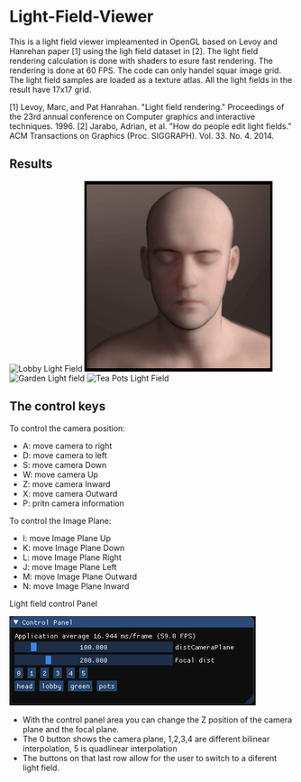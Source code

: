 # Light-Field-Viewer

This is a light field viewer impleamented in OpenGL based on Levoy and Hanrehan paper [1] using the ligh field dataset in [2].
The light field rendering calculation is done with shaders to esure fast rendering. The rendering is done at 60 FPS.
The code can only handel squar image grid. The light field samples are loaded as a texture atlas.
All the light fields in the result have 17x17 grid.

[1] Levoy, Marc, and Pat Hanrahan. "Light field rendering." Proceedings of the 23rd annual conference on Computer graphics and interactive techniques. 1996.
[2] Jarabo, Adrian, et al. "How do people edit light fields." ACM Transactions on Graphics (Proc. SIGGRAPH). Vol. 33. No. 4. 2014.

## Results
![Lobby Light Field](https://github.com/MEC402/Light-Field-Viewer/blob/main/pics/lobby.gif)
![Head Light Field](https://github.com/MEC402/Light-Field-Viewer/blob/main/pics/head.gif)
![Garden Light field](https://github.com/MEC402/Light-Field-Viewer/blob/main/pics/green.gif)
![Tea Pots Light Field](https://github.com/MEC402/Light-Field-Viewer/blob/main/pics/pots.gif)
## The control keys

To control the camera position:
 - A: move camera to right
 - D: move camera to left 
 - S: move camera Down
 - W: move camera Up
 - Z: move camera Inward
 - X: move camera Outward
 - P: pritn camera information

To control the Image Plane:
- I: move Image Plane Up
- K: move Image Plane Down
- L: move Image Plane Right 
- J: move Image Plane Left
- M: move Image Plane Outward
- N: move Image Plane Inward

Light field control Panel

![Control Panel](https://github.com/MEC402/Light-Field-Viewer/blob/main/pics/cp.PNG)

- With the control panel area you can change the Z position of the camera plane and the focal plane.
- The 0 button shows the camera plane, 1,2,3,4 are different bilinear interpolation, 5 is quadlinear interpolation
- The buttons on that last row allow for the user to switch to a diferent light field.


